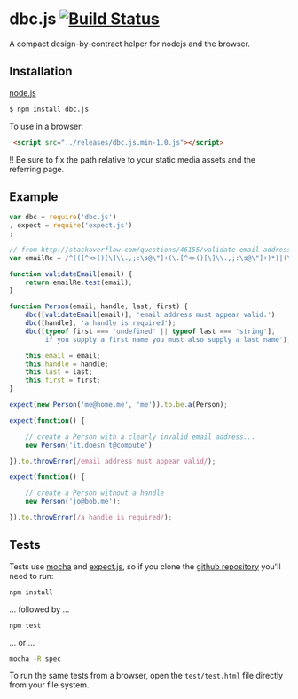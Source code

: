 dbc.js [![Build Status](https://travis-ci.org/flitbit/dbc.js.png)](http://travis-ci.org/flitbit/dbc.js)
======

A compact design-by-contract helper for nodejs and the browser.

## Installation

[node.js](http://nodejs.org)
```bash
$ npm install dbc.js
```

To use in a browser:

```html
 <script src="../releases/dbc.js.min-1.0.js"></script>
```

!! Be sure to fix the path relative to your static media assets and the referring page.


## Example

```javascript
var dbc = require('dbc.js')
, expect = require('expect.js')
;

// from http://stackoverflow.com/questions/46155/validate-email-address-in-javascript
var emailRe = /^(([^<>()[\]\\.,;:\s@\"]+(\.[^<>()[\]\\.,;:\s@\"]+)*)|(\".+\"))@((\[[0-9]{1,3}\.[0-9]{1,3}\.[0-9]{1,3}\.[0-9]{1,3}\])|(([a-zA-Z\-0-9]+\.)+[a-zA-Z]{2,}))$/;

function validateEmail(email) {
    return emailRe.test(email);
}

function Person(email, handle, last, first) {
	dbc([validateEmail(email)], 'email address must appear valid.')
	dbc([handle], 'a handle is required');
	dbc([typeof first === 'undefined' || typeof last === 'string'],
		'if you supply a first name you must also supply a last name');

	this.email = email;
	this.handle = handle;
	this.last = last;
	this.first = first;
}

expect(new Person('me@home.me', 'me')).to.be.a(Person);

expect(function() {

	// create a Person with a clearly invalid email address...
	new Person('it.doesn`t@compute')

}).to.throwError(/email address must appear valid/);

expect(function() {

	// create a Person without a handle
	new Person('jo@bob.me');

}).to.throwError(/a handle is required/);
```

## Tests

Tests use [mocha](http://visionmedia.github.io/mocha/) and [expect.js](https://github.com/LearnBoost/expect.js/), so if you clone the [github repository](https://github.com/flitbit/json-ptr) you'll need to run:

```bash
npm install
```

... followed by ...

```bash
npm test
```

... or ...

```bash
mocha -R spec
```

To run the same tests from a browser, open the `test/test.html` file directly from your file system.
